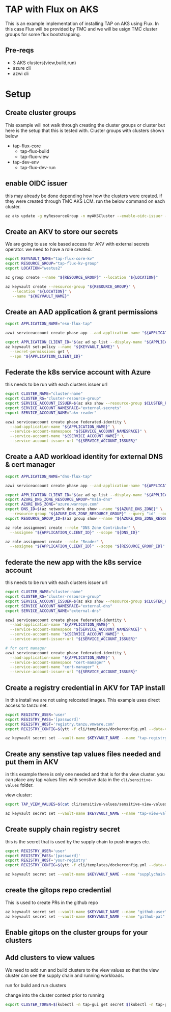 # TAP with Flux on AKS

This is an example implementation of installing TAP on AKS using Flux. In this case Flux will be provided by TMC and we will be usign TMC cluster groups for some flux bootstrapping.

## Pre-reqs

* 3 AKS clusters(view,build,run)
* azure cli
* azwi cli
  



# Setup

## Create cluster groups

This example will not walk through creating the cluster groups or cluster but here is the setup that this is tested with. Cluster groups with clusters shown below

* tap-flux-core
  * tap-flux-build
  * tap-flux-view
* tap-dev-env
  * tap-flux-dev-run

## enable OIDC issuer 

this may already be done depending how how the clusters were created. if they were created through TMC AKS LCM. run the below command on each cluster.

```bash
az aks update -g myResourceGroup -n myAKSCluster --enable-oidc-issuer --enable-workload-identity
```

## Create an AKV to store our secrets

We are going to use role based access for AKV with external secrets operator. we need to have a role created. 


```bash
export KEYVAULT_NAME="tap-flux-core-kv"
export RESOURCE_GROUP="tap-flux-kv-group"
export LOCATION="westus2"
```

```bash
az group create --name "${RESOURCE_GROUP}" --location "${LOCATION}"
```

```bash
az keyvault create --resource-group "${RESOURCE_GROUP}" \
   --location "${LOCATION}" \
   --name "${KEYVAULT_NAME}"

```

## Create an AAD application & grant permissions

```bash
export APPLICATION_NAME="eso-flux-tap"
```

```bash
azwi serviceaccount create phase app --aad-application-name "${APPLICATION_NAME}"
```

```bash
export APPLICATION_CLIENT_ID="$(az ad sp list --display-name "${APPLICATION_NAME}" --query '[0].appId' -otsv)"
az keyvault set-policy --name "${KEYVAULT_NAME}" \
  --secret-permissions get \
  --spn "${APPLICATION_CLIENT_ID}"
```


## Federate the k8s service account with Azure

this needs to be run with each clusters issuer url

```bash
export CLUSTER_NAME="cluster-name"
export CLUSTER_RG="cluster-resource-group"
export SERVICE_ACCOUNT_ISSUER=$(az aks show --resource-group $CLUSTER_RG --name $CLUSTER_NAME --query "oidcIssuerProfile.issuerUrl" -otsv)
export SERVICE_ACCOUNT_NAMESPACE="external-secrets"
export SERVICE_ACCOUNT_NAME="akv-reader"

azwi serviceaccount create phase federated-identity \
  --aad-application-name "${APPLICATION_NAME}" \
  --service-account-namespace "${SERVICE_ACCOUNT_NAMESPACE}" \
  --service-account-name "${SERVICE_ACCOUNT_NAME}" \
  --service-account-issuer-url "${SERVICE_ACCOUNT_ISSUER}"

```

## Create a AAD workload identity for external DNS & cert manager

```bash
export APPLICATION_NAME="dns-flux-tap"
```

```bash
azwi serviceaccount create phase app --aad-application-name "${APPLICATION_NAME}"
```

```bash
export APPLICATION_CLIENT_ID="$(az ad sp list --display-name "${APPLICATION_NAME}" --query '[0].appId' -otsv)"
export AZURE_DNS_ZONE_RESOURCE_GROUP="main-dns"
export AZURE_DNS_ZONE="azure.warroyo.com"
export DNS_ID=$(az network dns zone show --name "${AZURE_DNS_ZONE}" \
  --resource-group "${AZURE_DNS_ZONE_RESOURCE_GROUP}" --query "id" --output tsv)
export RESOURCE_GROUP_ID=$(az group show --name "${AZURE_DNS_ZONE_RESOURCE_GROUP}" --query "id" --output tsv)
```

```bash
az role assignment create --role "DNS Zone Contributor" \
  --assignee "${APPLICATION_CLIENT_ID}" --scope "${DNS_ID}"

az role assignment create --role "Reader" \
  --assignee "${APPLICATION_CLIENT_ID}" --scope "${RESOURCE_GROUP_ID}"

```  


## federate the new app with the k8s service account

this needs to be run with each clusters issuer url

```bash
export CLUSTER_NAME="cluster-name"
export CLUSTER_RG="cluster-resource-group"
export SERVICE_ACCOUNT_ISSUER=$(az aks show --resource-group $CLUSTER_RG --name $CLUSTER_NAME --query "oidcIssuerProfile.issuerUrl" -otsv)
export SERVICE_ACCOUNT_NAMESPACE="external-dns"
export SERVICE_ACCOUNT_NAME="external-dns"

azwi serviceaccount create phase federated-identity \
  --aad-application-name "${APPLICATION_NAME}" \
  --service-account-namespace "${SERVICE_ACCOUNT_NAMESPACE}" \
  --service-account-name "${SERVICE_ACCOUNT_NAME}" \
  --service-account-issuer-url "${SERVICE_ACCOUNT_ISSUER}"

# for cert manager
azwi serviceaccount create phase federated-identity \
  --aad-application-name "${APPLICATION_NAME}" \
  --service-account-namespace "cert-manager" \
  --service-account-name "cert-manager" \
  --service-account-issuer-url "${SERVICE_ACCOUNT_ISSUER}"
```


## Create a registry credential in AKV for TAP install

In this install we are not using relocated images. This example uses direct access to tanzu net.

```bash
export REGISTRY_USER='user'
export REGISTRY_PASS='[password]'
export REGISTRY_HOST='registry.tanzu.vmware.com'
export REGISTRY_CONFIG=$(ytt -f cli/templates/dockerconfig.yml --data-value="registry.username=$REGISTRY_USER" --data-value="registry.hostname=$REGISTRY_HOST" --data-value="registry.password=$REGISTRY_PASS" --output=json | jq -c -r .dockerconfigjson)

az keyvault secret set --vault-name $KEYVAULT_NAME --name "tap-registry-creds" --value $REGISTRY_CONFIG


```


## Create any senstive tap values files needed and put them in AKV

in this example there is only one needed and that is for the view cluster. you can place any tap values files with senstive data in the `cli/sensitive-values` folder.

view cluster:

```bash
export TAP_VIEW_VALUES=$(cat cli/sensitive-values/sensitive-view-values.yml | base64)

az keyvault secret set --vault-name $KEYVAULT_NAME --name "tap-view-values" --value $TAP_VIEW_VALUES
```


## Create supply chain registry secret

this is the secret that is used by the supply chain to push images etc.

```bash
export REGISTRY_USER='user'
export REGISTRY_PASS='[password]'
export REGISTRY_HOST='your-registry'
export REGISTRY_CONFIG=$(ytt -f cli/templates/dockerconfig.yml --data-value="registry.username=$REGISTRY_USER" --data-value="registry.hostname=$REGISTRY_HOST" --data-value="registry.password=$REGISTRY_PASS" --output=json | jq -c -r .dockerconfigjson)

az keyvault secret set --vault-name $KEYVAULT_NAME --name "supplychain-registry-creds" --value $REGISTRY_CONFIG
```

## create the gitops repo credential

This is used to create PRs in the github repo

```bash
az keyvault secret set --vault-name $KEYVAULT_NAME --name "github-user" --value "username"
az keyvault secret set --vault-name $KEYVAULT_NAME --name "github-pat" --value "pat"
```

## Enable gitops on the cluster groups for your clusters



## Add clusters to view values

We need to add run and build clusters to the view values so that the view cluster can see the supply chain and running workloads.

run for build and run clusters

change into the cluster context prior to running

```bash
export CLUSTER_TOKEN=$(kubectl -n tap-gui get secret $(kubectl -n tap-gui get sa tap-gui-viewer -o=json | jq -r '.secrets[0].name') -o=json | jq -r '.data["token"]' | base64 --decode)
